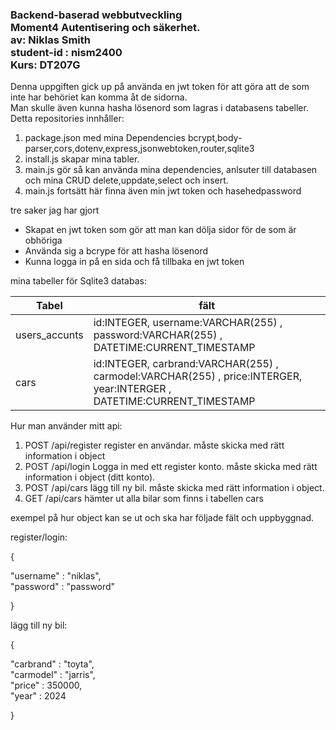 ### Backend-baserad webbutveckling <br> Moment4 Autentisering och säkerhet.<br> av: Niklas Smith <br>  student-id : nism2400 <br> Kurs: DT207G

Denna uppgiften gick up på använda en jwt token för att göra att de som inte har behöriet kan komma åt de sidorna.  
Man skulle även kunna hasha lösenord som lagras i databasens tabeller.  
Detta repositories innhåller:  
1. package.json med mina Dependencies bcrypt,body-parser,cors,dotenv,express,jsonwebtoken,router,sqlite3
2. install.js skapar mina tabler.
3.  main.js gör så kan använda mina dependencies, anlsuter till databasen och mina CRUD delete,uppdate,select och insert.
4.  main.js fortsätt här finna även min jwt token och hasehedpassword


tre saker jag har gjort
* Skapat en jwt token som gör att man kan dölja sidor för de som är obhöriga
* Använda sig a bcrype för att hasha lösenord
* Kunna logga in på en sida och få tillbaka en jwt token



mina tabeller för Sqlite3 databas:

| Tabel                    |      fält                                                                              |
|--------------------------|----------------------------------------------------------------------------------------|
| users_accunts            | id:INTEGER, username:VARCHAR(255) , password:VARCHAR(255) , DATETIME:CURRENT_TIMESTAMP |
| cars            | id:INTEGER, carbrand:VARCHAR(255) , carmodel:VARCHAR(255) , price:INTERGER, year:INTERGER , DATETIME:CURRENT_TIMESTAMP |





Hur man använder mitt api:

1. POST /api/register  register en användar. måste skicka med rätt information i object
2. POST /api/login  Logga in med ett register konto. måste skicka med rätt information i object (ditt konto).
3. POST /api/cars  lägg till ny bil. måste skicka med rätt information i object.
4. GET /api/cars hämter ut alla bilar som finns i tabellen cars


exempel på hur object kan se ut och ska har följade fält och uppbyggnad.

register/login:

{   

"username" : "niklas",  
"password" : "password"

} 

lägg till ny bil:

{  

"carbrand" : "toyta",   
"carmodel" : "jarris",   
"price" : 350000,  
"year" : 2024  

} 



